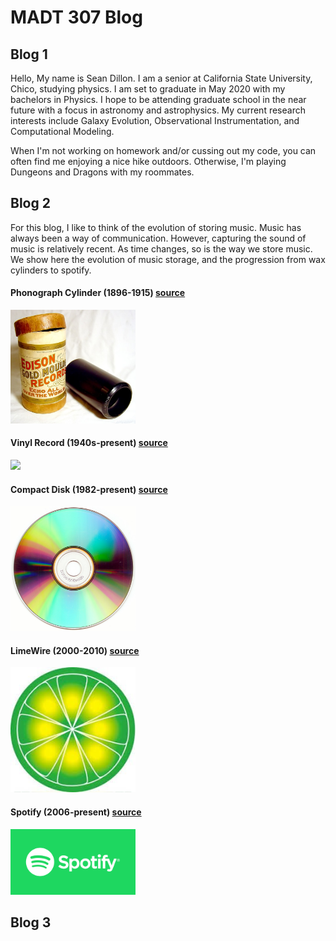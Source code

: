 
   

# MADT 307 Blog

## Blog 1 
Hello, My name is Sean Dillon. I am a senior at California State University, Chico, studying physics. I am set to graduate in May 2020 with my bachelors in Physics. I hope to be attending graduate school in the near future with a focus in astronomy and astrophysics. My current research interests include Galaxy Evolution, Observational Instrumentation, and Computational Modeling.

When I'm not working on homework and/or cussing out my code, you can often find me enjoying a nice hike outdoors. Otherwise, I'm playing Dungeons and Dragons with my roommates.


## Blog 2
For this blog, I like to think of the evolution of storing music. Music has always been a way of communication. However, capturing the sound of music is relatively recent. As time changes, so is the way we store music. We show here the evolution of music storage, and the progression from wax cylinders to spotify. 

#### Phonograph Cylinder (1896-1915) [source](https://en.wikipedia.org/wiki/Phonograph_cylinder)
<img src="images/Edisongoldmoulded.jpg" width="200" >

#### Vinyl Record (1940s-present) [source](https://en.wikipedia.org/wiki/LP_record)
<img src="images/12in-Vinyl-LP-Record-Angle.jpg" width="200" >

#### Compact Disk (1982-present) [source](https://simple.wikipedia.org/wiki/Compact_disc)
<img src="images/CD_autolev_crop.jpg" width="200" >

#### LimeWire (2000-2010) [source](https://www.google.com/url?sa=i&rct=j&q=&esrc=s&source=images&cd=&ved=2ahUKEwif6rbmqa7nAhVNHDQIHQyIBugQjRx6BAgBEAQ&url=https%3A%2F%2Fwww.digitaltrends.com%2Fcomputing%2Flimewire-creators-liable-for-copyright-infringement%2F&psig=AOvVaw3l8lIRp1t8xlQJaezmwVC3&ust=1580576863909825)
<img src="images/limewire.jpg" width="200" >

#### Spotify (2006-present) [source](https://www.spotify.com)
<img src="images/spotify.png" width="200" >

## Blog 3
